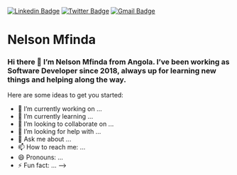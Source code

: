 [![Linkedin Badge](https://img.shields.io/badge/-LinkedIn-blue?style=flat-square&logo=Linkedin&logoColor=white&link=https://www.linkedin.com/in/nelsonmfinda/)](https://www.linkedin.com/in/nelsonmfinda/)
[![Twitter Badge](https://img.shields.io/twitter/follow/nelsonmfinda?style=social)](https://twitter.com/nelsonmfinda)
[![Gmail Badge](https://img.shields.io/badge/-Gmail-c14438?style=flat-square&logo=Gmail&logoColor=white&link=mailto:hi@nelsonmfinda.dev)](mailto:hi@nelsonmfinda.dev)

# Nelson Mfinda

### Hi there 👋 I’m Nelson Mfinda from Angola. I’ve been working as Software Developer since 2018, always up for learning new things and helping along the way.

Here are some ideas to get you started:

- 🔭 I’m currently working on ...
- 🌱 I’m currently learning ...
- 👯 I’m looking to collaborate on ...
- 🤔 I’m looking for help with ...
- 💬 Ask me about ...
- 📫 How to reach me: ...
- 😄 Pronouns: ...
- ⚡ Fun fact: ...
-->
